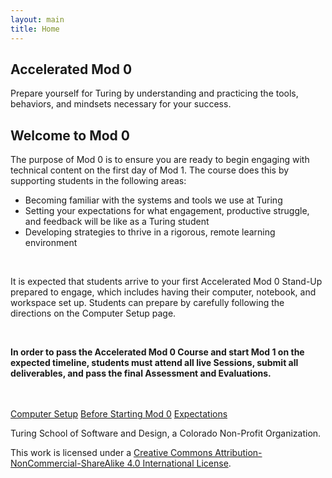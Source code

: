 ```yaml
---
layout: main
title: Home
---
```


<section class="splash">
  <div class="splash-text">
    <h1>Accelerated Mod 0</h1>
    <p>Prepare yourself for Turing by understanding and practicing the tools, behaviors, and mindsets necessary for your success.</p>
  </div>
</section>
<section class="tri-color-border">
  <div class="s-bg-yellow-500"></div>
  <div class="s-bg-red-500"></div>
  <div class="s-bg-cyan-400"></div>
</section>

<section class="main-content">
  <h2>Welcome to Mod 0</h2>
  <p>The purpose of Mod 0 is to ensure you are ready to begin engaging with technical content on the first day of Mod 1. The course does this by supporting students in the following areas:</p>
  <ul>
    <li>Becoming familiar with the systems and tools we use at Turing</li>
    <li>Setting your expectations for what engagement, productive struggle, and feedback will be like as a Turing student</li>
    <li>Developing strategies to thrive in a rigorous, remote learning environment</li>
  </ul>
  <br>
  <p>It is expected that students arrive to your first Accelerated Mod 0 Stand-Up prepared to engage, which includes having their computer, notebook, and workspace set up. Students can prepare by carefully following the directions on the Computer Setup page.</p>
  <br>
  <p><strong>In order to pass the Accelerated Mod 0 Course and start Mod 1 on the expected timeline, students must attend all live Sessions, submit all deliverables, and pass the final Assessment and Evaluations.</strong></p>
  <br>
  <br>
  <a class="s-button" href="{{site.url}}/computer-setup">Computer Setup</a>
  <a class="s-button" href="{{site.url}}/before-mod-0">Before Starting Mod 0</a>
  <a class="s-button" href="{{site.url}}/expectations">Expectations</a>
</section>

<footer class="s-footer">
 <div class="s-footer-content">
   <p class="s-text-white">Turing School of Software and Design, a Colorado Non-Profit Organization.</p>
   <p>This work is licensed under a <a href="https://creativecommons.org/licenses/by-nc-sa/4.0/">Creative Commons Attribution-NonCommercial-ShareAlike 4.0 International License</a>.</p>
 </div>
</footer>